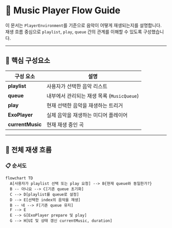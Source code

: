 # 🎵 Music Player Flow Guide

이 문서는 `PlayerEnvironment`를 기준으로 음악이 어떻게 재생되는지를 설명합니다. 재생 흐름 중심으로 `playlist`, `play`, `queue` 간의 관계를 이해할 수 있도록 구성했습니다.

---

## 📌 핵심 구성요소

| 구성 요소        | 설명                                       |
| ---------------- | ------------------------------------------ |
| **playlist**     | 사용자가 선택한 음악 리스트                |
| **queue**        | 내부에서 관리되는 재생 목록 (`MusicQueue`) |
| **play**         | 현재 선택한 음악을 재생하는 트리거         |
| **ExoPlayer**    | 실제 음악을 재생하는 미디어 플레이어       |
| **currentMusic** | 현재 재생 중인 곡                          |

---

## 🔁 전체 재생 흐름

### 📋 순서도

```mermaid
flowchart TD
  A[사용자가 playlist 선택 또는 play 요청] --> B{현재 queue와 동일한가?}
  B -- 아니요 --> C[기존 queue 초기화]
  C --> D[playlist를 queue로 설정]
  D --> E[선택한 index의 음악을 재생]
  B -- 네 --> F[기존 queue 유지]
  F --> E
  E --> G[ExoPlayer prepare 및 play]
  G --> H[UI 및 상태 갱신 currentMusic, duration]
```